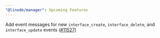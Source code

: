 ```yaml
---
"@linode/manager": Upcoming Features
---
```


Add event messages for new `interface_create`, `interface_delete`, and `interface_update` events ([#11527](https://github.com/linode/manager/pull/11527))
